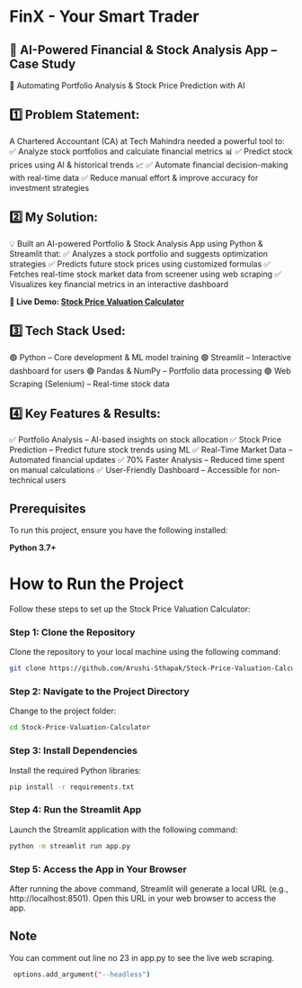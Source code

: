 # FinX - Your Smart Trader

## 📌 AI-Powered Financial & Stock Analysis App – Case Study

🚀 Automating Portfolio Analysis & Stock Price Prediction with AI

## 1️⃣ Problem Statement:

A Chartered Accountant (CA) at Tech Mahindra needed a powerful tool to:
✅ Analyze stock portfolios and calculate financial metrics 📊
✅ Predict stock prices using AI & historical trends 📈
✅ Automate financial decision-making with real-time data
✅ Reduce manual effort & improve accuracy for investment strategies

## 2️⃣ My Solution:

💡 Built an AI-powered Portfolio & Stock Analysis App using Python & Streamlit that:
✅ Analyzes a stock portfolio and suggests optimization strategies
✅ Predicts future stock prices using customized formulas
✅ Fetches real-time stock market data from screener using web scraping
✅ Visualizes key financial metrics in an interactive dashboard


**🔗 Live Demo: [Stock Price Valuation Calculator](https://stock-price-valuation-calculator-ekt6bqpvbmtcj3xenfzfvu.streamlit.app/)**


## 3️⃣ Tech Stack Used:
🟢 Python – Core development & ML model training
🟢 Streamlit – Interactive dashboard for users
🟢 Pandas & NumPy – Portfolio data processing
🟢 Web Scraping (Selenium) – Real-time stock data

## 4️⃣ Key Features & Results:
✅ Portfolio Analysis – AI-based insights on stock allocation
✅ Stock Price Prediction – Predict future stock trends using ML
✅ Real-Time Market Data – Automated financial updates
✅ 70% Faster Analysis – Reduced time spent on manual calculations
✅ User-Friendly Dashboard – Accessible for non-technical users



## Prerequisites  

To run this project, ensure you have the following installed:  

 **Python 3.7+**  


# How to Run the Project

Follow these steps to set up the Stock Price Valuation Calculator:

### Step 1: Clone the Repository

Clone the repository to your local machine using the following command:

```bash
git clone https://github.com/Arushi-Sthapak/Stock-Price-Valuation-Calculator.git
```

### Step 2: Navigate to the Project Directory

Change to the project folder:

```bash
cd Stock-Price-Valuation-Calculator
```

### Step 3: Install Dependencies

Install the required Python libraries:

```bash
pip install -r requirements.txt
```

### Step 4: Run the Streamlit App

Launch the Streamlit application with the following command:

```bash
python -m streamlit run app.py
```

### Step 5: Access the App in Your Browser

After running the above command, Streamlit will generate a local URL (e.g., http://localhost:8501).
Open this URL in your web browser to access the app.

## Note
You can comment out line no 23 in app.py to see the live web scraping.
```bash
 options.add_argument("--headless")
```





